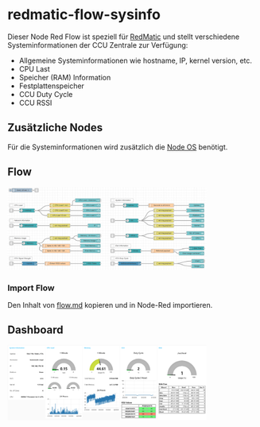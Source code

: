 # redmatic-flow-sysinfo

Dieser Node Red Flow ist speziell für [RedMatic](https://github.com/hobbyquaker/RedMatic) und stellt verschiedene Systeminformationen der CCU Zentrale zur Verfügung:

 - Allgemeine Systeminformationen wie hostname, IP, kernel version, etc.
 - CPU Last
 - Speicher (RAM) Information
 - Festplattenspeicher
 - CCU Duty Cycle
 - CCU RSSI

## Zusätzliche Nodes
Für die Systeminformationen wird zusätzlich die [Node OS](https://flows.nodered.org/node/node-red-contrib-os) benötigt.

## Flow

<img src="https://raw.githubusercontent.com/Sineos/redmatic-flow-sysinfo/master/src_readme/flow.png" width="400"/>

### Import Flow
Den Inhalt von [flow.md](https://raw.githubusercontent.com/Sineos/redmatic-flow-sysinfo/master/flow.md) kopieren und in Node-Red importieren.

## Dashboard

<img src="https://raw.githubusercontent.com/Sineos/redmatic-flow-sysinfo/master/src_readme/dash.png" width="400"/>
